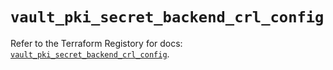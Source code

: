 # `vault_pki_secret_backend_crl_config`

Refer to the Terraform Registory for docs: [`vault_pki_secret_backend_crl_config`](https://www.terraform.io/docs/providers/vault/r/pki_secret_backend_crl_config).
